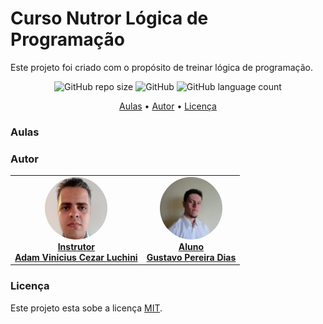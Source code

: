 # Curso Nutror Lógica de Programação

Este projeto foi criado com o propósito de treinar lógica de programação.

<p align="center">
	<img alt="GitHub repo size" src="https://img.shields.io/github/repo-size/gpd38/cursoNutrorLogicaDeProgramacao">
	<img alt="GitHub" src="https://img.shields.io/github/license/gpd38/cursoNutrorLogicaDeProgramacao">
	<img alt="GitHub language count" src="https://img.shields.io/github/languages/count/gpd38/cursoNutrorLogicaDeProgramacao">
</p>

<p align="center">
	<a href="#Aulas">Aulas</a> •
	<a href="#Autor">Autor</a> •
	<a href="#Licença">Licença</a>
</p>

### Aulas


### Autor

<table>
	<tr>
		<td align="center">
			<a href="https://www.linkedin.com/in/adamviniciusqa/">
				<img style="border-radius: 50%;" src="https://raw.githubusercontent.com/gpd38/cursoNutrorAutomacaoWeb/master/img/adam.png" width="100px;" alt=""/>
				<br /><b>Instrutor<br>Adam Vinicius Cezar Luchini</b>
			</a>
			<br />
		</td>
		<td align="center">
			<a href="https://www.linkedin.com/in/gustavopereiradias">
				<img style="border-radius: 50%;" src="https://raw.githubusercontent.com/gpd38/cursoNutrorAutomacaoWeb/master/img/gustavo.png" width="100px;" alt=""/>
				<br /><b>Aluno<br>Gustavo Pereira Dias</b>
			</a>
			<br />
		</td>
	</tr>
</table>


### Licença

Este projeto esta sobe a licença [MIT](./LICENSE).